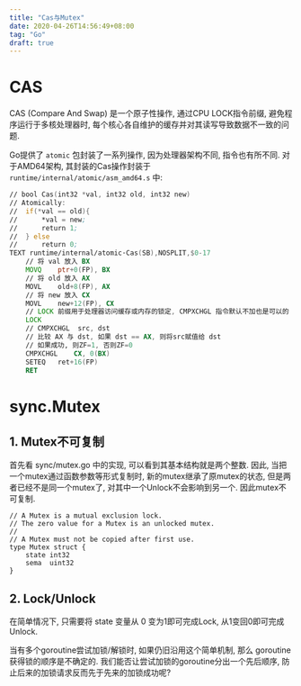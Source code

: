 ```yaml
---
title: "Cas与Mutex"
date: 2020-04-26T14:56:49+08:00
tag: "Go"
draft: true
---
```


# CAS

CAS (Compare And Swap) 是一个原子性操作, 通过CPU LOCK指令前缀, 避免程序运行于多核处理器时, 每个核心各自维护的缓存并对其读写导致数据不一致的问题.

Go提供了 ```atomic``` 包封装了一系列操作, 因为处理器架构不同, 指令也有所不同. 对于AMD64架构, 其封装的Cas操作封装于 ```runtime/internal/atomic/asm_amd64.s``` 中:

```asm
// bool Cas(int32 *val, int32 old, int32 new)
// Atomically:
//	if(*val == old){
//		*val = new;
//		return 1;
//	} else
//		return 0;
TEXT runtime∕internal∕atomic·Cas(SB),NOSPLIT,$0-17
    // 将 val 放入 BX
	MOVQ	ptr+0(FP), BX
    // 将 old 放入 AX
	MOVL	old+8(FP), AX
    // 将 new 放入 CX
	MOVL	new+12(FP), CX
    // LOCK 前缀用于处理器访问缓存或内存的锁定, CMPXCHGL 指令默认不加也是可以的
	LOCK 
    // CMPXCHGL  src, dst
    // 比较 AX 与 dst, 如果 dst == AX, 则将src赋值给 dst
    // 如果成功, 则ZF=1, 否则ZF=0
	CMPXCHGL	CX, 0(BX)
	SETEQ	ret+16(FP)
	RET
```

# sync.Mutex

## 1. Mutex不可复制

首先看 sync/mutex.go 中的实现, 可以看到其基本结构就是两个整数. 因此, 当把一个mutex通过函数参数等形式复制时, 新的mutex继承了原mutex的状态, 但是两者已经不是同一个mutex了, 对其中一个Unlock不会影响到另一个. 因此mutex不可复制.

```
// A Mutex is a mutual exclusion lock.
// The zero value for a Mutex is an unlocked mutex.
//
// A Mutex must not be copied after first use.
type Mutex struct {
	state int32
	sema  uint32
}
```

## 2. Lock/Unlock

在简单情况下, 只需要将 state 变量从 0 变为1即可完成Lock, 从1变回0即可完成Unlock.

当有多个goroutine尝试加锁/解锁时, 如果仍旧沿用这个简单机制, 那么 goroutine 获得锁的顺序是不确定的. 我们能否让尝试加锁的goroutine分出一个先后顺序, 防止后来的加锁请求反而先于先来的加锁成功呢?

